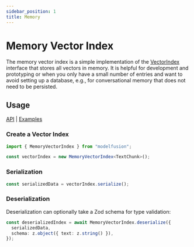 ```yaml
---
sidebar_position: 1
title: Memory
---
```


# Memory Vector Index

The memory vector index is a simple implementation of the [VectorIndex](/api/interfaces/VectorIndex) interface that stores all vectors in memory. It is helpful for development and prototyping or when you only have a small number of entries and want to avoid setting up a database, e.g., for conversational memory that does not need to be persisted.

## Usage

[API](/api/classes/MemoryVectorIndex)
|
[Examples](https://github.com/lgrammel/modelfusion/tree/main/examples/basic/src/vector-index/)

### Create a Vector Index

```ts
import { MemoryVectorIndex } from "modelfusion";

const vectorIndex = new MemoryVectorIndex<TextChunk>();
```

### Serialization

```ts
const serializedData = vectorIndex.serialize();
```

### Deserialization

Deserialization can optionally take a Zod schema for type validation:

```ts
const deserializedIndex = await MemoryVectorIndex.deserialize({
  serializedData,
  schema: z.object({ text: z.string() }),
});
```
